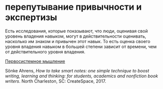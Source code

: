 # перепутывание привычности и экспертизы
Есть исследования, которые показывают, что люди, оценивая свой уровень владения навыком, могут в действительности оценивать, насколько им знаком и привычен этот навык. То есть оценка своего уровня владения навыком в большей степени зависит от времени, чем от действительного уровня владения.

[Первосистемное мышление](%D0%9F%D0%B5%D1%80%D0%B2%D0%BE%D1%81%D0%B8%D1%81%D1%82%D0%B5%D0%BC%D0%BD%D0%BE%D0%B5%20%D0%BC%D1%8B%D1%88%D0%BB%D0%B5%D0%BD%D0%B8%D0%B5)

Sönke Ahrens, _How to take smart notes: one simple technique to boost writing, learning and thinking: for students, academics and nonfiction book writers_. North Charleston, SC: CreateSpace, 2017.